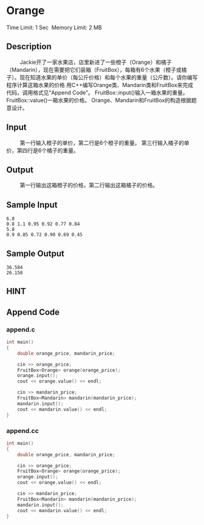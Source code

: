 # Orange 
Time Limit: 1 Sec  Memory Limit: 2 MB


## Description
         Jackie开了一家水果店，店里新进了一些橙子（Orange）和橘子（Mandarin），现在需要把它们装箱（FruitBox），每箱有6个水果（橙子或橘子）。现在知道水果的单价（每公斤价格）和每个水果的重量（公斤数）。请你编写程序计算这箱水果的价格
用C++编写Orange类、Mandarin类和FruitBox来完成代码，调用格式见“Append Code”。
FruitBox::input()输入一箱水果的重量。
FruitBox::value()一箱水果的价格。
Orange、Mandarin和FruitBox的构造根据题意设计。


## Input
         第一行输入橙子的单价，第二行是6个橙子的重量。
第三行输入橘子的单价，第四行是6个橘子的重量。


## Output
         第一行输出这箱橙子的价格，第二行输出这箱橘子的价格。


## Sample Input
```
6.8
0.8 1.1 0.95 0.92 0.77 0.84
5.8
0.9 0.85 0.72 0.90 0.69 0.45

```
## Sample Output
```
36.584
26.158

```

## HINT


## Append Code
### append.c
```c
int main()
{
    double orange_price, mandarin_price;

    cin >> orange_price;
    FruitBox<Orange> orange(orange_price);
    orange.input();
    cout << orange.value() << endl;

    cin >> mandarin_price;
    FruitBox<Mandarin> mandarin(mandarin_price);
    mandarin.input();
    cout << mandarin.value() << endl;
}

```
### append.cc
```cpp
int main()
{
    double orange_price, mandarin_price;

    cin >> orange_price;
    FruitBox<Orange> orange(orange_price);
    orange.input();
    cout << orange.value() << endl;

    cin >> mandarin_price;
    FruitBox<Mandarin> mandarin(mandarin_price);
    mandarin.input();
    cout << mandarin.value() << endl;
}

```

